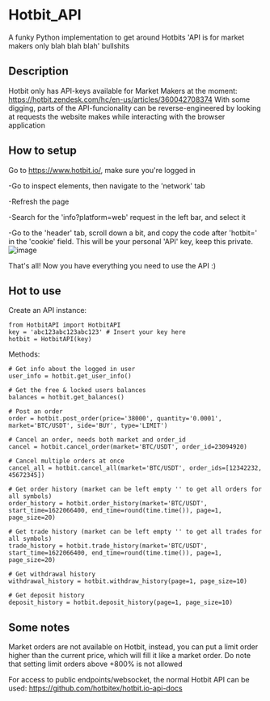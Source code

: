 # Hotbit_API
A funky Python implementation to get around Hotbits 'API is for market makers only blah blah blah' bullshits

## Description
Hotbit only has API-keys available for Market Makers at the moment: https://hotbit.zendesk.com/hc/en-us/articles/360042708374
With some digging, parts of the API-funcionality can be reverse-engineered by looking at requests the website makes while interacting with the browser application

## How to setup

Go to https://www.hotbit.io/, make sure you're logged in

-Go to inspect elements, then navigate to the 'network' tab

-Refresh the page

-Search for the 'info?platform=web' request in the left bar, and select it

-Go to the 'header' tab, scroll down a bit, and copy the code after 'hotbit=' in the 'cookie' field. 
This will be your personal 'API' key, keep this private.
![image](https://user-images.githubusercontent.com/35689067/120799363-ec6ad280-c53e-11eb-88a9-1c16503bcfba.png)

That's all! Now you have everything you need to use the API :)

## Hot to use

Create an API instance:

```
from HotbitAPI import HotbitAPI
key = 'abc123abc123abc123' # Insert your key here
hotbit = HotbitAPI(key)
```

Methods:

```
# Get info about the logged in user
user_info = hotbit.get_user_info()

# Get the free & locked users balances
balances = hotbit.get_balances()

# Post an order
order = hotbit.post_order(price='38000', quantity='0.0001', market='BTC/USDT', side='BUY', type='LIMIT')

# Cancel an order, needs both market and order_id
cancel = hotbit.cancel_order(market='BTC/USDT', order_id=23094920)

# Cancel multiple orders at once
cancel_all = hotbit.cancel_all(market='BTC/USDT', order_ids=[12342232, 45672345])

# Get order history (market can be left empty '' to get all orders for all symbols)
order_history = hotbit.order_history(market='BTC/USDT', start_time=1622066400, end_time=round(time.time()), page=1, page_size=20)

# Get trade history (market can be left empty '' to get all trades for all symbols)
trade_history = hotbit.trade_history(market='BTC/USDT', start_time=1622066400, end_time=round(time.time()), page=1, page_size=20)

# Get withdrawal history
withdrawal_history = hotbit.withdraw_history(page=1, page_size=10)

# Get deposit history
deposit_history = hotbit.deposit_history(page=1, page_size=10)
```

## Some notes

Market orders are not available on Hotbit, instead, you can put a limit order higher than the current price, which will fill it like a market order.
Do note that setting limit orders above +800% is not allowed

For access to public endpoints/websocket, the normal Hotbit API can be used: https://github.com/hotbitex/hotbit.io-api-docs
